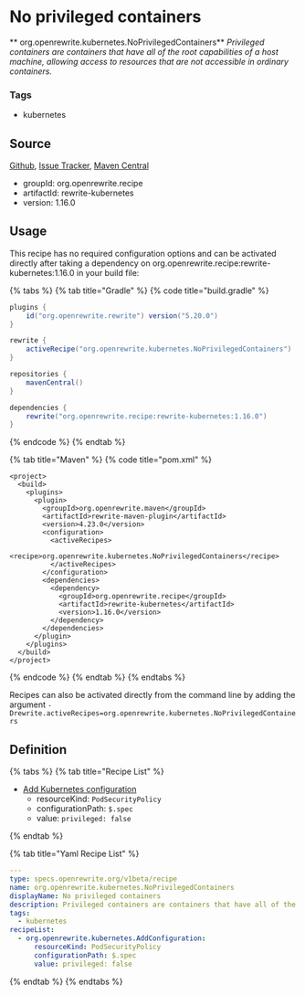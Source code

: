 # No privileged containers

** org.openrewrite.kubernetes.NoPrivilegedContainers**
_Privileged containers are containers that have all of the root capabilities of a host machine, allowing access to resources that are not accessible in ordinary containers._

### Tags

* kubernetes

## Source

[Github](https://github.com/openrewrite/rewrite-kubernetes), [Issue Tracker](https://github.com/openrewrite/rewrite-kubernetes/issues), [Maven Central](https://search.maven.org/artifact/org.openrewrite.recipe/rewrite-kubernetes/1.16.0/jar)

* groupId: org.openrewrite.recipe
* artifactId: rewrite-kubernetes
* version: 1.16.0


## Usage

This recipe has no required configuration options and can be activated directly after taking a dependency on org.openrewrite.recipe:rewrite-kubernetes:1.16.0 in your build file:

{% tabs %}
{% tab title="Gradle" %}
{% code title="build.gradle" %}
```groovy
plugins {
    id("org.openrewrite.rewrite") version("5.20.0")
}

rewrite {
    activeRecipe("org.openrewrite.kubernetes.NoPrivilegedContainers")
}

repositories {
    mavenCentral()
}

dependencies {
    rewrite("org.openrewrite.recipe:rewrite-kubernetes:1.16.0")
}
```
{% endcode %}
{% endtab %}

{% tab title="Maven" %}
{% code title="pom.xml" %}
```markup
<project>
  <build>
    <plugins>
      <plugin>
        <groupId>org.openrewrite.maven</groupId>
        <artifactId>rewrite-maven-plugin</artifactId>
        <version>4.23.0</version>
        <configuration>
          <activeRecipes>
            <recipe>org.openrewrite.kubernetes.NoPrivilegedContainers</recipe>
          </activeRecipes>
        </configuration>
        <dependencies>
          <dependency>
            <groupId>org.openrewrite.recipe</groupId>
            <artifactId>rewrite-kubernetes</artifactId>
            <version>1.16.0</version>
          </dependency>
        </dependencies>
      </plugin>
    </plugins>
  </build>
</project>
```
{% endcode %}
{% endtab %}
{% endtabs %}

Recipes can also be activated directly from the command line by adding the argument `-Drewrite.activeRecipes=org.openrewrite.kubernetes.NoPrivilegedContainers`

## Definition

{% tabs %}
{% tab title="Recipe List" %}
* [Add Kubernetes configuration](../kubernetes/addconfiguration.md)
  * resourceKind: `PodSecurityPolicy`
  * configurationPath: `$.spec`
  * value: `privileged: false`

{% endtab %}

{% tab title="Yaml Recipe List" %}
```yaml
---
type: specs.openrewrite.org/v1beta/recipe
name: org.openrewrite.kubernetes.NoPrivilegedContainers
displayName: No privileged containers
description: Privileged containers are containers that have all of the root capabilities of a host machine, allowing access to resources that are not accessible in ordinary containers.
tags:
  - kubernetes
recipeList:
  - org.openrewrite.kubernetes.AddConfiguration:
      resourceKind: PodSecurityPolicy
      configurationPath: $.spec
      value: privileged: false

```
{% endtab %}
{% endtabs %}
